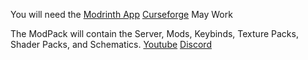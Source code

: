 You will need the [Modrinth App](https://modrinth.com/app) [Curseforge](https://www.curseforge.com/download/app) May Work


The ModPack will contain the Server, Mods, Keybinds, Texture Packs, Shader Packs, and Schematics.
[Youtube](https://www.youtube.com/@e-r-r-o-r--5-2/videos)
[Discord](https://discord.gg/y6PWjknsYG)
